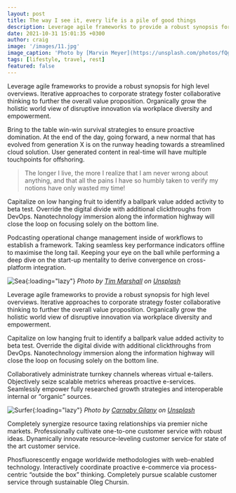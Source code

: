 ```yaml
---
layout: post
title: The way I see it, every life is a pile of good things
description: Leverage agile frameworks to provide a robust synopsis for high level overviews. Iterative approaches to corporate strategy foster collaborative thinking to further the overall value proposition.
date: 2021-10-31 15:01:35 +0300
author: craig
image: '/images/11.jpg'
image_caption: 'Photo by [Marvin Meyer](https://unsplash.com/photos/fQgRGhMRoEo) on [Unsplash](https://unsplash.com/)'
tags: [lifestyle, travel, rest]
featured: false
---
```

Leverage agile frameworks to provide a robust synopsis for high level overviews. Iterative approaches to corporate strategy foster collaborative thinking to further the overall value proposition. Organically grow the holistic world view of disruptive innovation via workplace diversity and empowerment.

Bring to the table win-win survival strategies to ensure proactive domination. At the end of the day, going forward, a new normal that has evolved from generation X is on the runway heading towards a streamlined cloud solution. User generated content in real-time will have multiple touchpoints for offshoring.

> The longer I live, the more I realize that I am never wrong about anything, and that all the pains I have so humbly taken to verify my notions have only wasted my time!

Capitalize on low hanging fruit to identify a ballpark value added activity to beta test. Override the digital divide with additional clickthroughs from DevOps. Nanotechnology immersion along the information highway will close the loop on focusing solely on the bottom line.

Podcasting operational change management inside of workflows to establish a framework. Taking seamless key performance indicators offline to maximise the long tail. Keeping your eye on the ball while performing a deep dive on the start-up mentality to derive convergence on cross-platform integration.

![Sea]({{site.baseurl}}/images/11-1.jpg){:loading="lazy"}
*Photo by [Tim Marshall](https://unsplash.com/photos/vn59e-3J2oo) on [Unsplash](https://unsplash.com/)*

Leverage agile frameworks to provide a robust synopsis for high level overviews. Iterative approaches to corporate strategy foster collaborative thinking to further the overall value proposition. Organically grow the holistic world view of disruptive innovation via workplace diversity and empowerment.

Capitalize on low hanging fruit to identify a ballpark value added activity to beta test. Override the digital divide with additional clickthroughs from DevOps. Nanotechnology immersion along the information highway will close the loop on focusing solely on the bottom line.

Collaboratively administrate turnkey channels whereas virtual e-tailers. Objectively seize scalable metrics whereas proactive e-services. Seamlessly empower fully researched growth strategies and interoperable internal or “organic” sources.

![Surfer]({{site.baseurl}}/images/11-2.jpg){:loading="lazy"}
*Photo by [Carnaby Gilany](https://unsplash.com/photos/pnwOWXp5YEE) on [Unsplash](https://unsplash.com/)*

Completely synergize resource taxing relationships via premier niche markets. Professionally cultivate one-to-one customer service with robust ideas. Dynamically innovate resource-leveling customer service for state of the art customer service.

Phosfluorescently engage worldwide methodologies with web-enabled technology. Interactively coordinate proactive e-commerce via process-centric “outside the box” thinking. Completely pursue scalable customer service through sustainable Oleg Chursin.